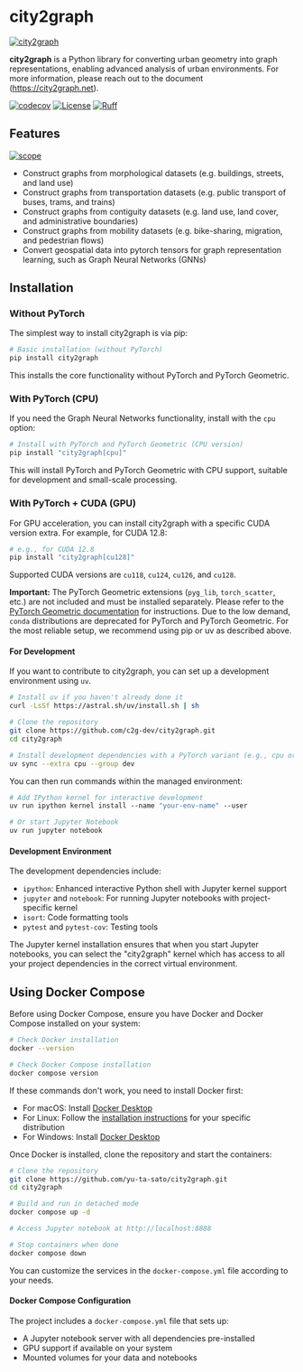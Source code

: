 # city2graph

[![city2graph](http://city2graph.net/_static/social_preview.png)](http://city2graph.net/_static/social_preview.png)

**city2graph** is a Python library for converting urban geometry into graph representations, enabling advanced analysis of urban environments. For more information, please reach out to the document (https://city2graph.net).

[![codecov](https://codecov.io/gh/c2g-dev/city2graph/graph/badge.svg?token=2R449G75Z0)](https://codecov.io/gh/c2g-dev/city2graph)
[![License](https://img.shields.io/badge/License-BSD_3--Clause-blue.svg)](https://github.com/c2g-dev/city2graph/blob/main/LICENSE)
[![Ruff](https://img.shields.io/endpoint?url=https://raw.githubusercontent.com/astral-sh/ruff/main/assets/badge/v2.json)](https://github.com/astral-sh/ruff)

## Features

[![scope](http://city2graph.net/_static/scope.png)](http://city2graph.net/_static/scope.png)


- Construct graphs from morphological datasets (e.g. buildings, streets, and land use)
- Construct graphs from transportation datasets (e.g. public transport of buses, trams, and trains)
- Construct graphs from contiguity datasets (e.g. land use, land cover, and administrative boundaries)
- Construct graphs from mobility datasets (e.g. bike-sharing, migration, and pedestrian flows)
- Convert geospatial data into pytorch tensors for graph representation learning, such as Graph Neural Networks (GNNs)


## Installation

### Without PyTorch

The simplest way to install city2graph is via pip:

```bash
# Basic installation (without PyTorch)
pip install city2graph
```

This installs the core functionality without PyTorch and PyTorch Geometric.

### With PyTorch (CPU)

If you need the Graph Neural Networks functionality, install with the `cpu` option:

```bash
# Install with PyTorch and PyTorch Geometric (CPU version)
pip install "city2graph[cpu]"
```

This will install PyTorch and PyTorch Geometric with CPU support, suitable for development and small-scale processing.

### With PyTorch + CUDA (GPU)

For GPU acceleration, you can install city2graph with a specific CUDA version extra. For example, for CUDA 12.8:

```bash
# e.g., for CUDA 12.8
pip install "city2graph[cu128]"
```

Supported CUDA versions are `cu118`, `cu124`, `cu126`, and `cu128`.

**Important:** The PyTorch Geometric extensions (`pyg_lib`, `torch_scatter`, etc.) are not included and must be installed separately. Please refer to the [PyTorch Geometric documentation](https://pytorch-geometric.readthedocs.io/en/latest/notes/installation.html) for instructions. Due to the low demand, `conda` distributions are deprecated for PyTorch and PyTorch Geometric. For the most reliable setup, we recommend using pip or uv as described above.

#### For Development

If you want to contribute to city2graph, you can set up a development environment using `uv`.

```bash
# Install uv if you haven't already done it
curl -LsSf https://astral.sh/uv/install.sh | sh

# Clone the repository
git clone https://github.com/c2g-dev/city2graph.git
cd city2graph

# Install development dependencies with a PyTorch variant (e.g., cpu or cu128)
uv sync --extra cpu --group dev
```

You can then run commands within the managed environment:

```bash
# Add IPython kernel for interactive development
uv run ipython kernel install --name "your-env-name" --user

# Or start Jupyter Notebook
uv run jupyter notebook
```

#### Development Environment

The development dependencies include:
- `ipython`: Enhanced interactive Python shell with Jupyter kernel support
- `jupyter` and `notebook`: For running Jupyter notebooks with project-specific kernel
- `isort`: Code formatting tools
- `pytest` and `pytest-cov`: Testing tools

The Jupyter kernel installation ensures that when you start Jupyter notebooks, you can select the "city2graph" kernel which has access to all your project dependencies in the correct virtual environment.

## Using Docker Compose

Before using Docker Compose, ensure you have Docker and Docker Compose installed on your system:

```bash
# Check Docker installation
docker --version

# Check Docker Compose installation
docker compose version
```

If these commands don't work, you need to install Docker first:
- For macOS: Install [Docker Desktop](https://www.docker.com/products/docker-desktop)
- For Linux: Follow the [installation instructions](https://docs.docker.com/engine/install/) for your specific distribution
- For Windows: Install [Docker Desktop](https://www.docker.com/products/docker-desktop)

Once Docker is installed, clone the repository and start the containers:

```bash
# Clone the repository
git clone https://github.com/yu-ta-sato/city2graph.git
cd city2graph

# Build and run in detached mode
docker compose up -d

# Access Jupyter notebook at http://localhost:8888

# Stop containers when done
docker compose down
```

You can customize the services in the `docker-compose.yml` file according to your needs.

#### Docker Compose Configuration

The project includes a `docker-compose.yml` file that sets up:
- A Jupyter notebook server with all dependencies pre-installed
- GPU support if available on your system
- Mounted volumes for your data and notebooks